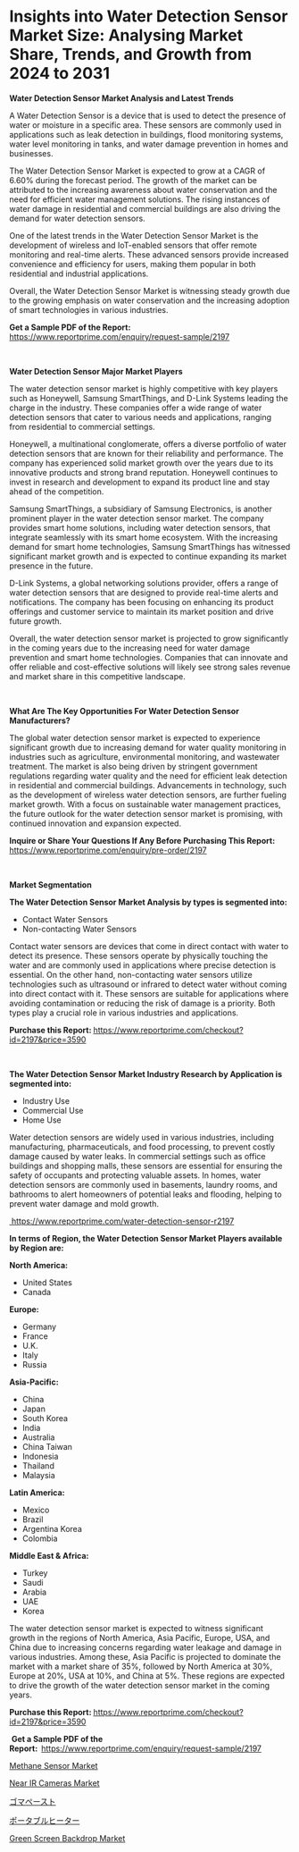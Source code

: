 <p><h1>Insights into Water Detection Sensor Market Size: Analysing Market Share, Trends, and Growth from 2024 to 2031</h1></p><p><strong>Water Detection Sensor Market Analysis and Latest Trends</strong></p>
<p><p>A Water Detection Sensor is a device that is used to detect the presence of water or moisture in a specific area. These sensors are commonly used in applications such as leak detection in buildings, flood monitoring systems, water level monitoring in tanks, and water damage prevention in homes and businesses.</p><p>The Water Detection Sensor Market is expected to grow at a CAGR of 6.60% during the forecast period. The growth of the market can be attributed to the increasing awareness about water conservation and the need for efficient water management solutions. The rising instances of water damage in residential and commercial buildings are also driving the demand for water detection sensors.</p><p>One of the latest trends in the Water Detection Sensor Market is the development of wireless and IoT-enabled sensors that offer remote monitoring and real-time alerts. These advanced sensors provide increased convenience and efficiency for users, making them popular in both residential and industrial applications.</p><p>Overall, the Water Detection Sensor Market is witnessing steady growth due to the growing emphasis on water conservation and the increasing adoption of smart technologies in various industries.</p></p>
<p><strong>Get a Sample PDF of the Report:&nbsp;</strong> <a href="https://www.reportprime.com/enquiry/request-sample/2197">https://www.reportprime.com/enquiry/request-sample/2197</a></p>
<p>&nbsp;</p>
<p><strong>Water Detection Sensor Major Market Players</strong></p>
<p><p>The water detection sensor market is highly competitive with key players such as Honeywell, Samsung SmartThings, and D-Link Systems leading the charge in the industry. These companies offer a wide range of water detection sensors that cater to various needs and applications, ranging from residential to commercial settings.</p><p>Honeywell, a multinational conglomerate, offers a diverse portfolio of water detection sensors that are known for their reliability and performance. The company has experienced solid market growth over the years due to its innovative products and strong brand reputation. Honeywell continues to invest in research and development to expand its product line and stay ahead of the competition.</p><p>Samsung SmartThings, a subsidiary of Samsung Electronics, is another prominent player in the water detection sensor market. The company provides smart home solutions, including water detection sensors, that integrate seamlessly with its smart home ecosystem. With the increasing demand for smart home technologies, Samsung SmartThings has witnessed significant market growth and is expected to continue expanding its market presence in the future.</p><p>D-Link Systems, a global networking solutions provider, offers a range of water detection sensors that are designed to provide real-time alerts and notifications. The company has been focusing on enhancing its product offerings and customer service to maintain its market position and drive future growth.</p><p>Overall, the water detection sensor market is projected to grow significantly in the coming years due to the increasing need for water damage prevention and smart home technologies. Companies that can innovate and offer reliable and cost-effective solutions will likely see strong sales revenue and market share in this competitive landscape.</p></p>
<p>&nbsp;</p>
<p><strong>What Are The Key Opportunities For Water Detection Sensor Manufacturers?</strong></p>
<p><p>The global water detection sensor market is expected to experience significant growth due to increasing demand for water quality monitoring in industries such as agriculture, environmental monitoring, and wastewater treatment. The market is also being driven by stringent government regulations regarding water quality and the need for efficient leak detection in residential and commercial buildings. Advancements in technology, such as the development of wireless water detection sensors, are further fueling market growth. With a focus on sustainable water management practices, the future outlook for the water detection sensor market is promising, with continued innovation and expansion expected.</p></p>
<p><strong>Inquire or Share Your Questions If Any Before Purchasing This Report:</strong> <a href="https://www.reportprime.com/enquiry/pre-order/2197">https://www.reportprime.com/enquiry/pre-order/2197</a></p>
<p>&nbsp;</p>
<p><strong>Market Segmentation</strong></p>
<p><strong>The Water Detection Sensor Market Analysis by types is segmented into:</strong></p>
<p><ul><li>Contact Water Sensors</li><li>Non-contacting Water Sensors</li></ul></p>
<p><p>Contact water sensors are devices that come in direct contact with water to detect its presence. These sensors operate by physically touching the water and are commonly used in applications where precise detection is essential. On the other hand, non-contacting water sensors utilize technologies such as ultrasound or infrared to detect water without coming into direct contact with it. These sensors are suitable for applications where avoiding contamination or reducing the risk of damage is a priority. Both types play a crucial role in various industries and applications.</p></p>
<p><strong>Purchase this Report:&nbsp;</strong><a href="https://www.reportprime.com/checkout?id=2197&price=3590">https://www.reportprime.com/checkout?id=2197&price=3590</a></p>
<p>&nbsp;</p>
<p><strong>The Water Detection Sensor Market Industry Research by Application is segmented into:</strong></p>
<p><ul><li>Industry Use</li><li>Commercial Use</li><li>Home Use</li></ul></p>
<p><p>Water detection sensors are widely used in various industries, including manufacturing, pharmaceuticals, and food processing, to prevent costly damage caused by water leaks. In commercial settings such as office buildings and shopping malls, these sensors are essential for ensuring the safety of occupants and protecting valuable assets. In homes, water detection sensors are commonly used in basements, laundry rooms, and bathrooms to alert homeowners of potential leaks and flooding, helping to prevent water damage and mold growth.</p></p>
<p><a href="https://www.reportprime.com/water-detection-sensor-r2197">&nbsp;https://www.reportprime.com/water-detection-sensor-r2197</a></p>
<p><strong>In terms of Region, the Water Detection Sensor Market Players available by Region are:</strong></p>
<p>
    <p> <strong> North America: </strong>
        <ul>
            <li>United States</li>
            <li>Canada</li>
        </ul>
        </p> 
    <p> <strong> Europe: </strong>
        <ul>
            <li>Germany</li>
            <li>France</li>
            <li>U.K.</li>
            <li>Italy</li>
            <li>Russia</li>
        </ul>
        </p> 
    <p> <strong> Asia-Pacific: </strong>
        <ul>
            <li>China</li>
            <li>Japan</li>
            <li>South Korea</li>
            <li>India</li>
            <li>Australia</li>
            <li>China Taiwan</li>
            <li>Indonesia</li>
            <li>Thailand</li>
            <li>Malaysia</li>
        </ul>
        </p> 
    <p> <strong> Latin America: </strong>
        <ul>
            <li>Mexico</li>
            <li>Brazil</li>
            <li>Argentina Korea</li>
            <li>Colombia</li>
        </ul>
        </p> 
    <p> <strong> Middle East & Africa: </strong>
        <ul>
            <li>Turkey</li>
            <li>Saudi</li>
            <li>Arabia</li>
            <li>UAE</li>
            <li>Korea</li>
        </ul>
    </p>
    </p>
<p><p>The water detection sensor market is expected to witness significant growth in the regions of North America, Asia Pacific, Europe, USA, and China due to increasing concerns regarding water leakage and damage in various industries. Among these, Asia Pacific is projected to dominate the market with a market share of 35%, followed by North America at 30%, Europe at 20%, USA at 10%, and China at 5%. These regions are expected to drive the growth of the water detection sensor market in the coming years.</p></p>
<p><strong>Purchase this Report: </strong><a href="https://www.reportprime.com/checkout?id=2197&price=3590">https://www.reportprime.com/checkout?id=2197&price=3590</a></p>
<p>&nbsp;<strong>Get a Sample PDF of the Report:&nbsp;&nbsp;</strong><a href="https://www.reportprime.com/enquiry/request-sample/2197">https://www.reportprime.com/enquiry/request-sample/2197</a></p>
<p><strong></strong></p>
<p><p><a href="https://github.com/MaraKoelpin2023/Market-Research-Report-List-1/blob/main/methane-sensor-market.md">Methane Sensor Market</a></p><p><a href="https://github.com/maudAbbott7/Market-Research-Report-List-1/blob/main/near-ir-cameras-market.md">Near IR Cameras Market</a></p><p><a href="https://github.com/KaydenJohns1964/Market-Research-Report-List-1/blob/main/655253372087.md">ゴマペースト</a></p><p><a href="https://github.com/decker5351/Market-Research-Report-List-1/blob/main/758589772088.md">ポータブルヒーター</a></p><p><a href="https://issuu.com/reportprime-2/docs/green-screen-backdrop-market-size-2030.pptx">Green Screen Backdrop Market</a></p></p>